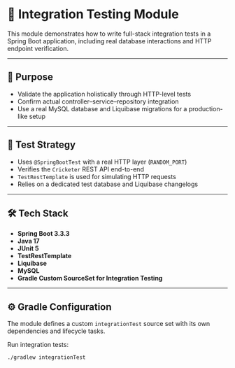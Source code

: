 # 🔁 Integration Testing Module

This module demonstrates how to write full-stack integration tests in a Spring Boot application, including real database interactions and HTTP endpoint verification.

---

## 🎯 Purpose

- Validate the application holistically through HTTP-level tests
- Confirm actual controller–service–repository integration
- Use a real MySQL database and Liquibase migrations for a production-like setup

---

## 🧪 Test Strategy

- Uses `@SpringBootTest` with a real HTTP layer (`RANDOM_PORT`)
- Verifies the `Cricketer` REST API end-to-end
- `TestRestTemplate` is used for simulating HTTP requests
- Relies on a dedicated test database and Liquibase changelogs

---

## 🛠 Tech Stack

- **Spring Boot 3.3.3**
- **Java 17**
- **JUnit 5**
- **TestRestTemplate**
- **Liquibase**
- **MySQL**
- **Gradle Custom SourceSet for Integration Testing**

---

## ⚙️ Gradle Configuration

The module defines a custom `integrationTest` source set with its own dependencies and lifecycle tasks.

Run integration tests:

```bash
./gradlew integrationTest
